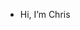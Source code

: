 -  Hi, I’m Chris


<!---
ceexicp/ceexicp is a ✨ special ✨ repository because its `README.md` (this file) appears on your GitHub profile.
You can click the Preview link to take a look at your changes.
--->
